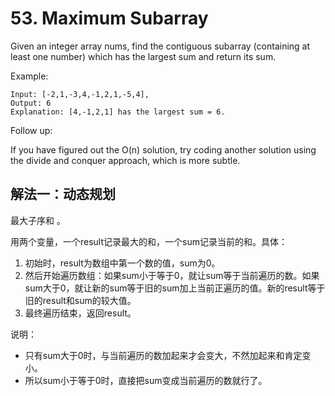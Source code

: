 # 53. Maximum Subarray
Given an integer array nums, find the contiguous subarray (containing at least one number) which has the largest sum and return its sum.

Example:
```
Input: [-2,1,-3,4,-1,2,1,-5,4],
Output: 6
Explanation: [4,-1,2,1] has the largest sum = 6.
```
Follow up:

If you have figured out the O(n) solution, try coding another solution using the divide and conquer approach, which is more subtle.

## 解法一：动态规划

最大子序和 。

用两个变量，一个result记录最大的和，一个sum记录当前的和。具体：

1. 初始时，result为数组中第一个数的值，sum为0。
2. 然后开始遍历数组：如果sum小于等于0，就让sum等于当前遍历的数。如果sum大于0，就让新的sum等于旧的sum加上当前正遍历的值。新的result等于旧的result和sum的较大值。
3. 最终遍历结束，返回result。

说明：
- 只有sum大于0时，与当前遍历的数加起来才会变大，不然加起来和肯定变小。
- 所以sum小于等于0时，直接把sum变成当前遍历的数就行了。